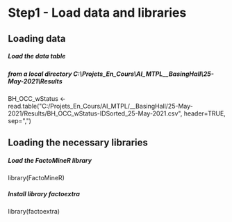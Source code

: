 # Step1 - Load data and libraries

## Loading data

##### Load the data table
#####  from a local directory C:\Projets_En_Cours\AI_MTPL\__BasingHall\25-May-2021\Results
BH_OCC_wStatus <- read.table("C:/Projets_En_Cours/AI_MTPL/__BasingHall/25-May-2021/Results/BH_OCC_wStatus-IDSorted_25-May-2021.csv", header=TRUE, sep=",")

## Loading the necessary libraries

##### Load the FactoMineR library
library(FactoMineR)
##### Install library factoextra 
library(factoextra)
